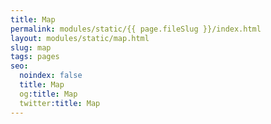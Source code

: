 ```yaml
---
title: Map
permalink: modules/static/{{ page.fileSlug }}/index.html
layout: modules/static/map.html
slug: map
tags: pages
seo:
  noindex: false
  title: Map
  og:title: Map
  twitter:title: Map
---
```



